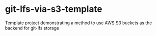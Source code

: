 # git-lfs-via-s3-template
Template project demonstrating a method to use AWS S3 buckets as the backend for git-lfs storage
